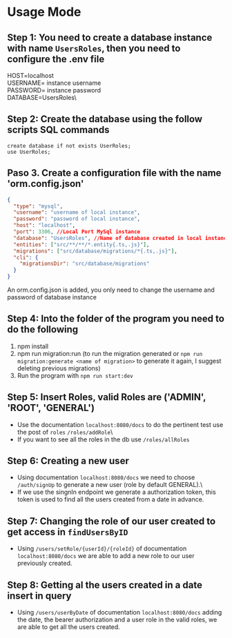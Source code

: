 # Usage Mode

## Step 1: You need to create a database instance with name `UsersRoles`, then you need to configure the .env file

HOST=localhost\
USERNAME= instance username\
PASSWORD= instance password\
DATABASE=UsersRoles\

## Step 2: Create the database using the follow scripts SQL commands

`create database if not exists UserRoles;`\
`use UserRoles;`

## Paso 3. Create a configuration file with the name 'orm.config.json'

```json
{
  "type": "mysql",
  "username": "username of local instance",
  "password": "password of local instance",
  "host": "localhost",
  "port": 3306, //Local Port MySql instance
  "database": "UsersRoles", //Name of database created in local instance
  "entities": ["src/**/**/*.entity{.ts,.js}"],
  "migrations": ["src/database/migrations/*{.ts,.js}"],
  "cli": {
    "migrationsDir": "src/database/migrations"
  }
}
```

An orm.config.json is added, you only need to change the username and password of database instance

## Step 4: Into the folder of the program you need to do the following

1. npm install
2. npm run migration:run (to run the migration generated or `npm run migration:generate <name of migration>` to generate it again, I suggest deleting previous migrations)
3. Run the program with `npm run start:dev`

## Step 5: Insert Roles, valid Roles are ('ADMIN', 'ROOT', 'GENERAL')

- Use the documentation `localhost:8080/docs` to do the pertinent test use the post of `roles` `/roles/addRole`\
- If you want to see all the roles in the db use `/roles/allRoles`

## Step 6: Creating a new user

- Using documentation `localhost:8080/docs` we need to choose `/auth/signUp` to generate a new user (role by default GENERAL).\
- If we use the singnIn endpoint we generate a authorization token, this token is used to find all the users created from a date in advance.

## Step 7: Changing the role of our user created to get access in `findUsersByID`

- Using `/users/setRole/{userId}/{roleId}` of documentation `localhost:8080/docs` we are able to add a new role to our user previously created.

## Step 8: Getting al the users created in a date insert in query

- Using `/users/userByDate` of documentation `localhost:8080/docs` adding the date, the bearer authorization and a user role in the valid roles, we are able to get all the users created.
